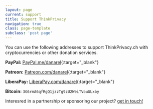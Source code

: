 ```yaml
---
layout: page
current: support
title: Support ThinkPrivacy
navigation: true
class: page-template
subclass: 'post page'
---
```


You can use the following addresses to support ThinkPrivacy.ch with cryptocurrencies or other donation services.

**PayPal:** [PayPal.me/danarel](https://www.paypal.me/danarel){:target="_blank"}

**Patreon:** [Patreon.com/danarel](https://www.patreon.com/danarel/){:target="_blank"}

**LiberaPay:** [LiberaPay.com/danarel](https://liberapay.com/danarel/){:target="_blank"}

**Bitcoin:** `3G6rmA6qfRgQ1jzzTg9zU2WeiTVouGLxby`

Interesred in a partnership or sponsoring our project? [get in touch!](contact)